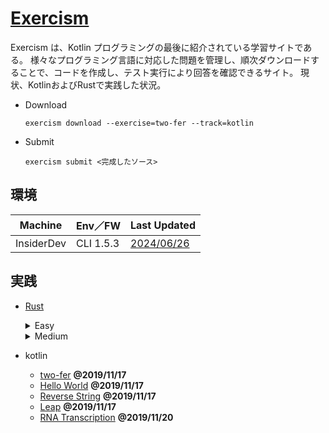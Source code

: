 # [Exercism](https://exercism.io/my/tracks)

  Exercism は、Kotlin プログラミングの最後に紹介されている学習サイトである。
  様々なプログラミング言語に対応した問題を管理し、順次ダウンロードすることで、コードを作成し、テスト実行により回答を確認できるサイト。
  現状、KotlinおよびRustで実践した状況。

- Download

  ```
  exercism download --exercise=two-fer --track=kotlin
  ```

- Submit

  ```
  exercism submit <完成したソース>
  ```

##  環境

  |Machine    |Env／FW      |Last Updated
  |-----------|-------------|----------
  |InsiderDev |CLI 1.5.3    |[2024/06/26](https://exercism.org/docs/using/solving-exercises/working-locally)

##  実践

- [Rust](https://exercism.org/tracks/rust/exercises)
  <details>
  <summary>Easy</summary>

    |名前                   |状態
    |----------------------|----------
    |armstrong-numbers     |<span style="color: red;">*finished*</span>
    |beer-song             |<span style="color: red;">*finished*</span>
    |difference-of-squares |<span style="color: red;">*finished*</span>
    |gigasecond            |<span style="color: red;">*finished*</span>
    |grains                |<span style="color: yellow;">*suspended*</span>
    |hello-world           |<span style="color: red;">[*finished*](https://exercism.org/tracks/rust/exercises/hello-world)</span>
    |leap                  |<span style="color: red;">*finished*</span>
    |nth-prime             |<span style="color: red;">*finished*</span>
    |prime-factors         |<span style="color: red;">*finished*</span>
    |proverb               |<span style="color: red;">*finished*</span>
    |reverse-string        |<span style="color: red;">*finished*</span>
    |eliuds-eggs           |<span style="color: red;">*finished*</span>
    |kindergarten-garden   |<span style="color: red;">*finished*</span>
    |series                |<span style="color: red;">*finished*</span>
    |diffie-hellman        |<span style="color: yellow;">*suspended*</span>
    |collatz-conjecture    |<span style="color: red;">*finished*</span>
    |matching-brackets     |<span style="color: red;">*finished*</span>
    |high-scores           |<span style="color: yellow;">*suspended*</span>
    |bob                   |<span style="color: red;">*finished*</span>
    |sum-of-multiples      |<span style="color: red;">*finished*</span>
    |raindrops             |<span style="color: red;">*finished*</span>
  </details>

  <details>
  <summary>Medium</summary>

    |名前                   |状態
    |----------------------|----------
    |acronym               |<span style="color: red;">*finished*</span>
    |all-your-base         |<span style="color: red;">*finished*</span>
    |allergies             |<span style="color: red;">*finished*</span>
    |alphametics           |<span style="color: yellow;">*suspended*</span>
    |anagram               |<span style="color: red;">*finished*</span>
    |binary-search         |<span style="color: red;">*finished* (Except Generic)</span>
    |bowling               |<span style="color: red;">*finished*</span>
    |clock                 |<span style="color: red;">*finished*</span>
    |dot-dsl               |<span style="color: red;">*finished*</span>
    |etl                   |<span style="color: red;">*finished*</span>
    |grade-school          |<span style="color: red;">*finished*</span>
    |hamming               |<span style="color: red;">*finished*</span>
    |isbn-verifier         |<span style="color: red;">*finished*</span>
    |isogram               |<span style="color: red;">*finished*</span>
    |luhn                  |<span style="color: red;">*finished*</span>
    |minesweeper           |<span style="color: yellow;">*suspended*</span>
    |nucleotide-count      |<span style="color: red;">*finished*</span>
    |paasio                |<span style="color: yellow;">*suspended*</span>
    |palindrome-products   |<span style="color: red;">*finished*</span>
    |pangram               |<span style="color: red;">*finished*</span>
    |pascals-triangle      |<span style="color: red;">*finished*</span>
    |perfect-numbers       |<span style="color: red;">*finished*</span>
    |pig-latin             |<span style="color: red;">*finished*</span>
    |queen-attack          |<span style="color: red;">*finished*</span>
    |rna-transcription     |<span style="color: red;">*finished*</span>
    |run-length-encoding   |<span style="color: red;">*finished*</span>
    |saddle-points         |<span style="color: red;">*finished*</span>
    |say                   |<span style="color: red;">*finished*</span><br /> but failed on exercism, and requested review
    |scrabble-score        |<span style="color: red;">*finished*</span>
    |sieve                 |<span style="color: red;">*finished*</span>
    |simple-linked-list    |<span style="color: yellow;">*4 tests / 9 tests passed*</span>
    |space-age             |<span style="color: red;">*finished*</span>
    |spiral-matrix         |<span style="color: red;">*finished*</span>
    |sublist               |<span style="color: red;">*finished*</span>
    |tournament            |**2024/08/03**  <span style="color: red;">*finished*</span>
    |triangle

  </details>

- kotlin
  - [two-fer](https://exercism.io/my/solutions/aa2de6b105d34450b4750cae4938773a) **@2019/11/17**
  - [Hello World](https://exercism.io/my/solutions/49b7155b034142da95bc5c44c17a8c36) **@2019/11/17**
  - [Reverse String](https://exercism.io/my/solutions/cbdaaa17f5574fa58c552d37d635c681) **@2019/11/17**
  - [Leap](https://exercism.io/my/solutions/775889fd51284ed69f224e352242d625) **@2019/11/17**
  - [RNA Transcription](https://exercism.io/my/solutions/3ef66e48eb1d4e2b8766d443d34a0198) **@2019/11/20**
